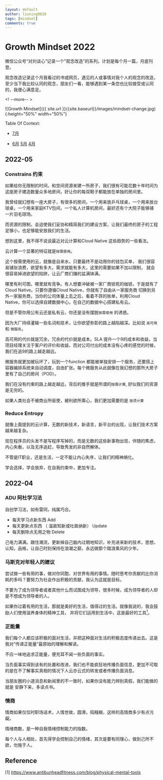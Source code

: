 ```yaml
---
layout: default
author: liuning0820
tags: [mindset]
comments: true
---
```


# Growth Mindset 2022

微信公众号“对刘谈心”记录一个"观念改造"的系列。计划是每个月一篇，月底刊登。

观念改造记录这个月我看过的书或网页，遇见的人或事情对我个人的观念的改造，至少当下我比较认同的观念，朋友们一看，能够遇到某一条您也比较接受或认同的，我便心满意足。

<! --more-- >

![Growth Mindset]({{ site.url }}{{site.baseurl}}/images/mindset-change.jpg){:height="50%" width="50%"}

Table Of Context:

- [7月](#2022-07)

- [6月](#2022-06)    [5月](#2022-05)    [4月](#2022-04)

## 2022-05

### Constrains 约束

如果给你无限制的时间，和空间资源来建一所房子，我们很有可能花数十年时间为这座房子建造数量众多地房间，好让你的每双鞋子都能放在单独的房间里。

我曾经就幻想有一座大房子，有很多的房间，一个用来放乒乓球桌，一个用来放台球桌，一个用来家庭KTV包间，一个私人计算机房间，最好还有个大院子能够铺一片羽毛球场。

而资源的限制，会迫使我们妥协和精简我们的建设方案，让我们最终的房子的工程足够小，也足够能安放我们的生活。

想到这里，我不得不说说最近对云计算和Cloud Native 这些趋势的一些看法。

云计算一个显著的特征就是`按需使用`。

这个按需使用的云，就像是自来水，只要最终不是动用你的钱包买单， 我们很容易铺张浪费，欲望有多大，需求就能有多大，这里的需要如果不加以限制，
就会很容易掉进欲望的陷阱，让云厂商们赚的盆满钵满。

哪里有利可图，哪里就有竞争。有人想要冲破被一家厂商锁死的枷锁，于是就有了 Cloud Native。只要你遵循Cloud Native，你就有了自由从一家服务商
切换到另外一家服务商，当你的公司体量上去之后，看着不菲的账单，利用Cloud Native，你可以选择自建数据中心，在自己的数据中心搭建私有云。

但是不管你用公有云还是私有云，你还是没有摆脱`按需使用` 的诱惑。

因为大厂持续灌输一些名词和技术，让你欲望弥彰的路上越陷越深。比如说 `高可用` 和 `微服务`。

高可用的代价就是冗余，冗余的代价就是成本。SLA 提升一个9的成本和收益，当项目经理关注于客户的评价和收益，而对公司付出的成本没有心疼的感觉的时候，我们在追9的路上越走越远。

微服务就更加被玩坏了，玩到一个function 都能被单独安排一个服务，还要搭上容器编排系统来自动调度，自由扩张。每个微服务从此就像在我幻想的那所大房子里有了自己的房间（POD）。

我们在没有约束的路上越走越远，背后的推手就是所谓的`按需计算`, 好似我们的资源是无穷的。

如果人类社会不被商业所驱使，被利欲所熏心，我们更加需要的是 `按须计算`

### Reduce Entropy

就像上面提到的云计算，无数的新技术，新语言，新平台的出现，让我们技术方案越来越复杂。

现在程序员的头发不是写程序写掉的，而是无数的这些新事物出现，伴随的焦虑，内心失衡，以及无序追赶，导致秀发的非自然解体。

不管是IT职业，还是生活，一定不能让内心失序，让我们的精神熵化。

学会选择，学会放弃，在自我约束中，更加专注。

## 2022-04

### ADU 阿杜学习法

自创学习法，如有雷同，纯属巧合。

- 每天学习点新东西 Add
- 每天更新点东西 （ 温故知新或吐故纳新） Update
- 每天删除点无用之物  Delete

己电力满满。跟住潮流，更新掉自己脑内过期地知识，补充进来新的技术，思想，认知，品格，让自己时刻保持在浪潮之巅，永远做那个踏浪乘风的少年。

### 马斯克对年轻人的建议

尝试做一些有用的事，做对你同胞、对世界有用的事情。随时思考你贡献的比你消耗的多吗？要努力为社会作出积极的贡献，我认为这就是目标。

不要为了成为领导者或者其他什么而试图成为领导，很多时候，成为领导者的人却是不想成为领导者的人。

如果你过着有用的生活，那就是美好的生活，值得过的生活。就像我说的，我会鼓励人们使用滋养身体的精神工具， 并将它们运用到生活中，这是最好的工具[<sup>1<sup>](#reference)。

### 正能量

我们每个人都应该积极的面对生活，并把这种面对生活的积极态度传递出去。这是我对“传递正能量”最原始的理解和解读。

不应一味地追求正能量，便充耳不闻一些负面的事实。

当负面事实得到该有的处置和改进，我们也不能疯狂地传播负面信息，更加不可取
的是在不了解事实真相的情况下人云亦云式的转发或者传播负面消息。

当朋友圈的小道消息和新闻里的不一致时，如果你没有能力辨别真假，我们能做的就是
安静下来，多读点书。

### 情商

情商如果仅仅时职场话术，人情世故，圆滑，捣糨糊，这样的高情商多少有点污龊。

情绪商数，是一种自我情绪控制能力的指数。

每个人与人相处，首先得学会控制自己的情绪，其次是要有同理心，做到己所不欲，勿施于人。



## Reference

[1] <https://www.antibunheadfitness.com/blog/physical-mental-tools>
